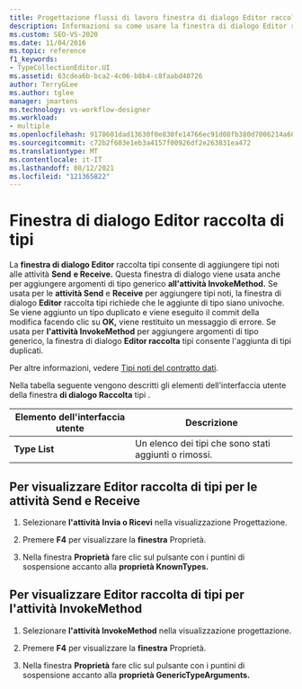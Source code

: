 ```yaml
---
title: Progettazione flussi di lavoro finestra di dialogo Editor raccolta tipi
description: Informazioni su come usare la finestra di dialogo Editor raccolta tipi per aggiungere tipi noti alle attività Send e Receive.
ms.custom: SEO-VS-2020
ms.date: 11/04/2016
ms.topic: reference
f1_keywords:
- TypeCollectionEditor.UI
ms.assetid: 63cdea6b-bca2-4c06-b8b4-c8faabd40726
author: TerryGLee
ms.author: tglee
manager: jmartens
ms.technology: vs-workflow-designer
ms.workload:
- multiple
ms.openlocfilehash: 9178601dad13630f0e830fe14766ec91d08fb380d7006214a60f79fef1014379
ms.sourcegitcommit: c72b2f603e1eb3a4157f00926df2e263831ea472
ms.translationtype: MT
ms.contentlocale: it-IT
ms.lasthandoff: 08/12/2021
ms.locfileid: "121365822"
---
```

# <a name="type-collection-editor-dialog-box"></a>Finestra di dialogo Editor raccolta di tipi

La **finestra di dialogo Editor** raccolta tipi consente di aggiungere tipi noti alle attività **Send** **e Receive.** Questa finestra di dialogo viene usata anche per aggiungere argomenti di tipo generico **all'attività InvokeMethod.** Se usata per le **attività Send** e **Receive** per aggiungere tipi noti, la finestra di dialogo **Editor** raccolta tipi richiede che le aggiunte di tipo siano univoche. Se viene aggiunto un tipo duplicato e viene eseguito il commit della modifica facendo clic su **OK,** viene restituito un messaggio di errore. Se usata per **l'attività InvokeMethod** per aggiungere argomenti di tipo generico, la finestra di dialogo **Editor raccolta** tipi consente l'aggiunta di tipi duplicati.

Per altre informazioni, vedere [Tipi noti del contratto dati](/dotnet/framework/wcf/feature-details/data-contract-known-types).

Nella tabella seguente vengono descritti gli elementi dell'interfaccia utente della finestra **di dialogo Raccolta** tipi .

|Elemento dell'interfaccia utente|Descrizione|
|-|-----------------|
|**Type List**|Un elenco dei tipi che sono stati aggiunti o rimossi.|

## <a name="to-bring-up-the-type-collection-editor-for-the-send-and-receive-activities"></a>Per visualizzare Editor raccolta di tipi per le attività Send e Receive

1. Selezionare **l'attività** **Invia o Ricevi** nella visualizzazione Progettazione.

2. Premere **F4** per visualizzare la **finestra** Proprietà.

3. Nella finestra **Proprietà** fare clic sul pulsante con i puntini di sospensione accanto alla **proprietà KnownTypes.**

## <a name="to-bring-up-the-type-collection-editor-for-the-invokemethod-activity"></a>Per visualizzare Editor raccolta di tipi per l'attività InvokeMethod

1. Selezionare **l'attività InvokeMethod** nella visualizzazione progettazione.

2. Premere **F4** per visualizzare la **finestra** Proprietà.

3. Nella finestra **Proprietà** fare clic sul pulsante con i puntini di sospensione accanto alla **proprietà GenericTypeArguments.**
